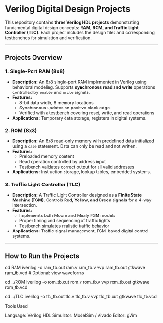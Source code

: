 # Verilog Digital Design Projects

This repository contains **three Verilog HDL projects** demonstrating fundamental digital design concepts: **RAM, ROM, and Traffic Light Controller (TLC)**. Each project includes the design files and corresponding testbenches for simulation and verification.

---

## Projects Overview

### 1. Single-Port RAM (8x8)
- **Description:** An 8x8 single-port RAM implemented in Verilog using behavioral modeling. Supports **synchronous read and write** operations controlled by `enable` and `write` signals.
- **Features:**
  - 8-bit data width, 8 memory locations
  - Synchronous updates on positive clock edge
  - Verified with a testbench covering reset, write, and read operations
- **Applications:** Temporary data storage, registers in digital systems.

### 2. ROM (8x8)
- **Description:** An 8x8 read-only memory with predefined data initialized using a `case` statement. Data can only be read and not written.
- **Features:**
  - Preloaded memory content
  - Read operation controlled by address input
  - Testbench validates correct output for all valid addresses
- **Applications:** Instruction storage, lookup tables, embedded systems.

### 3. Traffic Light Controller (TLC)
- **Description:** A Traffic Light Controller designed as a **Finite State Machine (FSM)**. Controls **Red, Yellow, and Green signals** for a 4-way intersection.
- **Features:**
  - Implements both Moore and Mealy FSM models
  - Proper timing and sequencing of traffic lights
  - Testbench simulates realistic traffic behavior
- **Applications:** Traffic signal management, FSM-based digital control systems.

---

## How to Run the Projects

cd RAM
iverilog -o ram_tb.out ram.v ram_tb.v
vvp ram_tb.out
gtkwave ram_tb.vcd  # Optional: view waveforms

cd ../ROM
iverilog -o rom_tb.out rom.v rom_tb.v
vvp rom_tb.out
gtkwave rom_tb.vcd

cd ../TLC
iverilog -o tlc_tb.out tlc.v tlc_tb.v
vvp tlc_tb.out
gtkwave tlc_tb.vcd

Tools Used

Language: Verilog HDL
Simulator: ModelSim / Vivado
Editor: gVim

